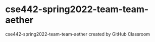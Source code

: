 # cse442-spring2022-team-team-aether
cse442-spring2022-team-team-aether created by GitHub Classroom

